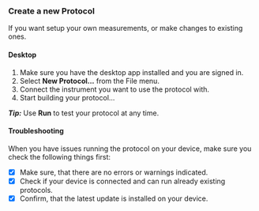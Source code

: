 ### Create a new Protocol
If you want setup your own measurements, or make changes to existing ones.

#### Desktop
1. Make sure you have the desktop app installed and you are signed in.
2. Select **New Protocol...** from the File menu.
3. Connect the instrument you want to use the protocol with.
4. Start building your protocol...

***Tip:*** Use **<i class="fa fa-play"></i> Run** to test your protocol at any time.

#### Troubleshooting
When you have issues running the protocol on your device, make sure you check the following things first:

- [x] Make sure, that there are no errors or warnings indicated.
- [x] Check if your device is connected and can run already existing protocols.
- [x] Confirm, that the latest update is installed on your device.